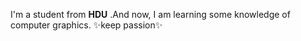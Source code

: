 I'm a student from **HDU** .And now, I am learning some knowledge of computer graphics.
✨keep passion✨
<!---
YuniCaI2/YuniCaI2 is a ✨ special ✨ repository because its `README.md` (this file) appears on your GitHub profile.
You can click the Preview link to take a look at your changes.
--->
